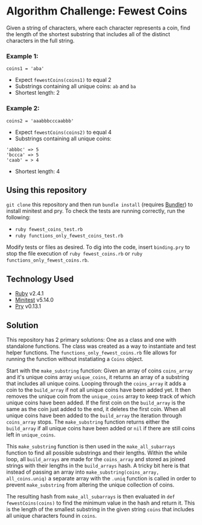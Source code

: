 # Algorithm Challenge: Fewest Coins
Given a string of characters, where each character represents a coin, find the length of the shortest substring that includes all of the distinct characters in the full string.

### Example 1:
```
coins1 = 'aba'
```
- Expect `fewestCoins(coins1)` to equal 2
- Substrings containing all unique coins: `ab` and `ba`
- Shortest length: 2


### Example 2:
```
coins2 = 'aaabbbcccaabbb'
```
- Expect `fewestCoins(coins2)` to equal 4
- Substrings containing all unique coins:
```
'abbbc' => 5
'bccca' => 5
'caab' = > 4
```
- Shortest length: 4

## Using this repository

`git clone` this repository and then run `bundle install` (requires [Bundler](https://bundler.io/)) to install minitest and pry. To check the tests are running correctly, run the following: 
- `ruby fewest_coins_test.rb` 
- `ruby functions_only_fewest_coins_test.rb`

Modify tests or files as desired. To dig into the code, insert `binding.pry` to stop the file execution of `ruby fewest_coins.rb` or `ruby functions_only_fewest_coins.rb`. 

## Technology Used
- [Ruby](https://ruby-doc.org/) v2.4.1
- [Minitest](https://github.com/seattlerb/minitest) v5.14.0
- [Pry](https://github.com/pry/pry) v0.13.1


## Solution

This repository has 2 primary solutions: One as a class and one with standalone functions. The class was created as a way to instantiate and test helper functions. The `functions_only_fewest_coins.rb` file allows for running the function without instatiating a `Coins` object.

Start with the `make_substring` function: Given an array of coins `coins_array` and it's unique coins array `unique_coins`, it returns an array of a substring that includes all unique coins. Looping through the `coins_array` it adds a coin to the `build_array` if not all unique coins have been added yet. It then removes the unique coin from the `unique_coins` array to keep track of which unique coins have been added. If the first coin on the `build_array` is the same as the coin just added to the end, it deletes the first coin. When all unique coins have been added to the `build_array` the iteration through `coins_array` stops. The `make_substring` function returns either the `build_array` if all unique coins have been added or `nil` if there are still coins left in `unique_coins`.

This `make_substring` function is then used in the `make_all_subarrays` function to find all possible substrings and their lengths. Within the while loop, all `build_arrays` are made for the `coins_array` and stored as joined strings with their lengths in the `build_arrays` hash. A tricky bit here is that instead of passing an array into `make_substring(coins_array, all_coins.uniq)` a separate array with the `.uniq` function is called in order to prevent `make_substring` from altering the unique collection of coins. 

The resulting hash from `make_all_subarrays` is then evaluated in `def fewestCoins(coins)` to find the minimum value in the hash and return it. This is the length of the smallest substring in the given string `coins` that includes all unique characters found in `coins`.
